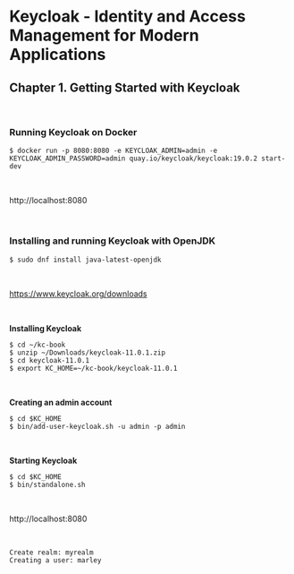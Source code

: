 # Keycloak - Identity and Access Management for Modern Applications

## Chapter 1. Getting Started with Keycloak

<br/>

### Running Keycloak on Docker

```
$ docker run -p 8080:8080 -e KEYCLOAK_ADMIN=admin -e KEYCLOAK_ADMIN_PASSWORD=admin quay.io/keycloak/keycloak:19.0.2 start-dev
```

<br/>

http://localhost:8080

<br/>

### Installing and running Keycloak with OpenJDK

```
$ sudo dnf install java-latest-openjdk
```

<br/>

https://www.keycloak.org/downloads

<br/>

**Installing Keycloak**

```
$ cd ~/kc-book
$ unzip ~/Downloads/keycloak-11.0.1.zip
$ cd keycloak-11.0.1
$ export KC_HOME=~/kc-book/keycloak-11.0.1
```

<br/>

**Creating an admin account**

```
$ cd $KC_HOME
$ bin/add-user-keycloak.sh -u admin -p admin
```

<br/>

**Starting Keycloak**

```
$ cd $KC_HOME
$ bin/standalone.sh
```

<br/>

http://localhost:8080

<br/>

```
Create realm: myrealm
Creating a user: marley
```
